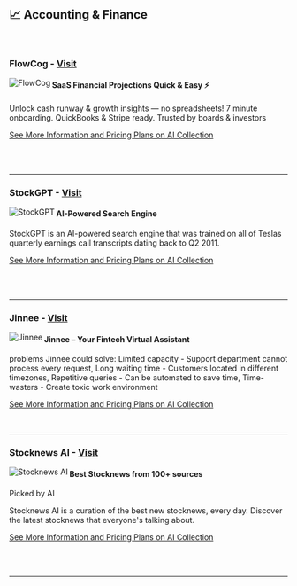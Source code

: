 ## 📈 Accounting & Finance

<br />

### FlowCog - [Visit](https://www.thataicollection.com/redirect/flowcog)
<img align="left" src="https://aicollection.twic.pics/screenshots/screenshot-flowcog.webp?twic=v1/resize=240" alt="FlowCog">

#### SaaS Financial Projections Quick & Easy ⚡


Unlock cash runway & growth insights — no spreadsheets! 7 minute onboarding. QuickBooks & Stripe ready. Trusted by boards & investors

[See More Information and Pricing Plans on AI Collection](https://www.thataicollection.com/en/application/flowcog)

<br />

<br />

---

### StockGPT - [Visit](https://www.thataicollection.com/redirect/stockgpt)
<img align="left" src="https://aicollection.twic.pics/screenshots/screenshot-stockgpt.webp?twic=v1/resize=240" alt="StockGPT">

#### AI-Powered Search Engine


StockGPT is an AI-powered search engine that was trained on all of Teslas quarterly earnings call transcripts dating back to Q2 2011.

[See More Information and Pricing Plans on AI Collection](https://www.thataicollection.com/en/application/stockgpt)

<br />

<br />

---

### Jinnee - [Visit](https://www.thataicollection.com/redirect/jinnee)
<img align="left" src="https://aicollection.twic.pics/screenshots/screenshot-jinnee.webp?twic=v1/resize=240" alt="Jinnee">

#### Jinnee – Your Fintech Virtual Assistant


problems Jinnee could solve: Limited capacity - Support department cannot process every request, Long waiting time - Customers located in different timezones, Repetitive queries - Can be automated to save time, Time-wasters - Create toxic work environment

[See More Information and Pricing Plans on AI Collection](https://www.thataicollection.com/en/application/jinnee)

<br />



---

### Stocknews AI - [Visit](https://www.thataicollection.com/redirect/stocknews-ai)
<img align="left" src="https://aicollection.twic.pics/screenshots/screenshot-stocknews-ai.webp?twic=v1/resize=240" alt="Stocknews AI">

#### Best Stocknews from 100+ sources
Picked by AI


Stocknews AI is a curation of the best new stocknews, every day. Discover the latest stocknews that everyone's talking about.

[See More Information and Pricing Plans on AI Collection](https://www.thataicollection.com/en/application/stocknews-ai)

<br />

<br />

---

